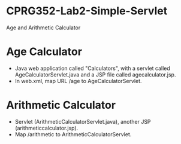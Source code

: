 # CPRG352-Lab2-Simple-Servlet
 Age and Arithmetic Calculator
 
 # Age Calculator 
 * Java web application called "Calculators", with a servlet called AgeCalculatorServlet.java and a JSP file called agecalculator.jsp. 
 * In web.xml, map URL /age to AgeCalculatorServlet.  
 
 # Arithmetic Calculator
 * Servlet (ArithmeticCalculatorServlet.java), another JSP (arithmeticcalculator.jsp).  
 * Map /arithmetic to ArithmeticCalculatorServlet.

